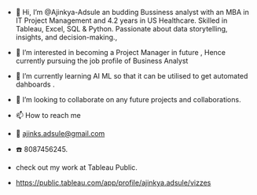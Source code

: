 - 👋 Hi, I’m @Ajinkya-Adsule an budding Bussiness analyst with an MBA in IT Project Management and 4.2 years in US Healthcare. Skilled in Tableau, Excel, SQL & Python. Passionate about data storytelling, insights, and decision-making.,
- 👀 I’m interested in becoming a Project Manager in future , Hence currently pursuing the job profile of Business Analyst
- 🌱 I’m currently learning AI ML so that it  can be utilised to get automated dahboards . 
- 💞️ I’m looking to collaborate on any future projects and collaborations.
- 📫 How to reach me 
- 📧 ajinks.adsule@gmail.com
- ☎️ 8087456245.

- check out my work at Tableau Public.
- https://public.tableau.com/app/profile/ajinkya.adsule/vizzes

<!---
Ajinkya-Adsule/Ajinkya-Adsule is a ✨ special ✨ repository because its `README.md` (this file) appears on your GitHub profile.
You can click the Preview link to take a look at your changes.
--->
